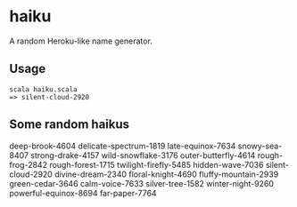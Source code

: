 haiku
=====

A random Heroku-like name generator.

Usage
-----

    scala haiku.scala
    => silent-cloud-2920

Some random haikus
------------------

deep-brook-4604
delicate-spectrum-1819
late-equinox-7634
snowy-sea-8407
strong-drake-4157
wild-snowflake-3176
outer-butterfly-4614
rough-frog-2842
rough-forest-1715
twilight-firefly-5485
hidden-wave-7036
silent-cloud-2920
divine-dream-2340
floral-knight-4690
fluffy-mountain-2939
green-cedar-3646
calm-voice-7633
silver-tree-1582
winter-night-9260
powerful-equinox-8694
far-paper-7764
